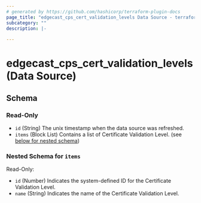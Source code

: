 ```yaml
---
# generated by https://github.com/hashicorp/terraform-plugin-docs
page_title: "edgecast_cps_cert_validation_levels Data Source - terraform-provider-edgecast"
subcategory: ""
description: |-
  
---
```


# edgecast_cps_cert_validation_levels (Data Source)





<!-- schema generated by tfplugindocs -->
## Schema

### Read-Only

- `id` (String) The unix timestamp when the data source was refreshed.
- `items` (Block List) Contains a list of Certificate Validation Level. (see [below for nested schema](#nestedblock--items))

<a id="nestedblock--items"></a>
### Nested Schema for `items`

Read-Only:

- `id` (Number) Indicates the system-defined ID for the Certificate Validation Level.
- `name` (String) Indicates the name of the Certificate Validation Level.



